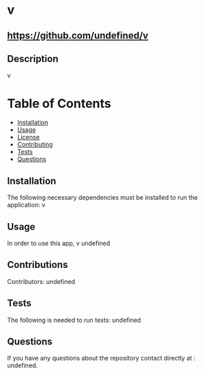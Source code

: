 # v
## https://github.com/undefined/v
## Description
  v
  # Table of Contents
  * [Installation](#installation)
  * [Usage](#usage)
  * [License](#license)
  * [Contributing](##contributions)
  * [Tests](##test)
  * [Questions](##questions)
  ## Installation
  The following necessary dependencies must be installed to run the application: v
  ## Usage
  In order to use this app, v
  undefined
  ## Contributions
  Contributors: undefined
  ## Tests
  The following is needed to run tests: undefined
  ## Questions
  If you have any questions about the repository contact
  directly at : undefined.
  
